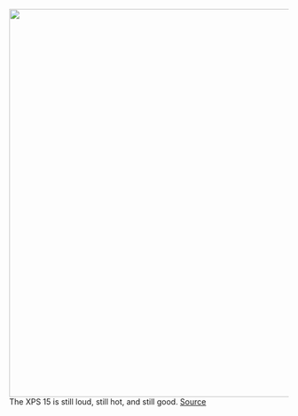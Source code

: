 <img src='https://cdn.vox-cdn.com/thumbor/CkA9DNW9pxQBgaEGxS05a-sMjVA=/0x0:2040x1360/1200x675/filters:focal(864x613:1190x939)/cdn.vox-cdn.com/uploads/chorus_image/image/70573554/akrales_211015_4758_0067.0.jpg' width='700px' /><br/>
The XPS 15 is still loud, still hot, and still good.
<a href='https://www.theverge.com/22958468/dell-xps-15-2021-oled-review'> Source <a/>